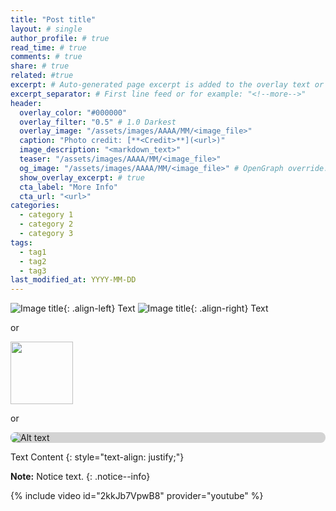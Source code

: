 ```yaml
---
title: "Post title"
layout: # single
author_profile: # true
read_time: # true
comments: # true
share: # true
related: #true
excerpt: # Auto-generated page excerpt is added to the overlay text or can be overridden here.
excerpt_separator: # First line feed or for example: "<!--more-->"
header:
  overlay_color: "#000000" 
  overlay_filter: "0.5" # 1.0 Darkest
  overlay_image: "/assets/images/AAAA/MM/<image_file>"
  caption: "Photo credit: [**<Credit>**](<url>)"
  image_description: "<markdown_text>"
  teaser: "/assets/images/AAAA/MM/<image_file>"
  og_image: "/assets/images/AAAA/MM/<image_file>" # OpenGraph override.
  show_overlay_excerpt: # true
  cta_label: "More Info"
  cta_url: "<url>"
categories:
  - category 1
  - category 2
  - category 3
tags: 
  - tag1
  - tag2
  - tag3
last_modified_at: YYYY-MM-DD
---
```


![Image title](/assets/images/AAAA/MM/filename){: .align-left} Text
![Image title](/assets/images/AAAA/MM/filename){: .align-right} Text

or

<img src="/assets/images/AAAA/MM/filename" width="100">

or

<img style="display: block;max-width: 100%;height: auto;margin-left: auto;margin-right: auto;border-radius: 8px;background-color: lightgray;" src="/assets/images/AAAA/MM/filename" alt="Alt text">

Text Content {: style="text-align: justify;"}

**Note:** Notice text.
{: .notice--info}

{% include video id="2kkJb7VpwB8" provider="youtube" %}

